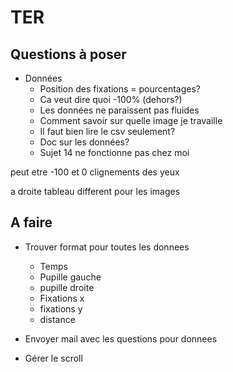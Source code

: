 # TER

## Questions à poser

- Données
  - Position des fixations = pourcentages?
  - Ca veut dire quoi -100% (dehors?)
  - Les données ne paraissent pas fluides
  - Comment savoir sur quelle image je travaille
  - Il faut bien lire le csv seulement?
  - Doc sur les données?
  - Sujet 14 ne fonctionne pas chez moi

peut etre -100 et 0 clignements des yeux

a droite tableau different pour les images

## A faire

- Trouver format pour toutes les donnees
  - Temps
  - Pupille gauche
  - pupille droite
  - Fixations x
  - fixations y
  - distance
- Envoyer mail avec les questions pour donnees

- Gérer le scroll
